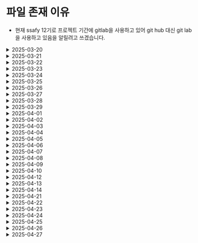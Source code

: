 # 파일 존재 이유

- 현재 ssafy 12기로 프로젝트 기간에 gitlab을 사용하고 있어 git hub 대신 git lab을 사용하고 있음을 알릴려고 쓰겠습니다.

<details>
    <summary>2025-03-20</summary>

![alt text](images/2025-03-20.png)

</details>

<details>
    <summary>2025-03-21</summary>

![alt text](images/2025-03-21.png)

</details>

<details>
    <summary>2025-03-22</summary>

![alt text](images/2025-03-22.png)

</details>

<details>
    <summary>2025-03-23</summary>

![alt text](images/2025-03-23.png)

</details>

<details>
    <summary>2025-03-24</summary>

![alt text](images/2025-03-24.png)

</details>

<details>
    <summary>2025-03-25</summary>

![alt text](images/2025-03-25.png)

</details>

<details>
    <summary>2025-03-26</summary>

![alt text](images/2025-03-26.png)

</details>

<details>
    <summary>2025-03-27</summary>

![alt text](images/2025-03-27.png)

</details>

<details>
    <summary>2025-03-28</summary>

![alt text](images/2025-03-28.png)

</details>

<details>
    <summary>2025-03-29</summary>

![alt text](images/2025-03-29.png)

### 오늘은 주말사이 팀원간에 깃 충돌을 막기위해 로컬에서만 작업해서 기여도가 작습니다. !

</details>

<details>
    <summary>2025-04-01</summary>

![alt text](images/2025-04-01.png)

</details>

<details>
    <summary>2025-04-02</summary>

![alt text](images/2025-04-02.png)

</details>

<details>
    <summary>2025-04-03</summary>

![alt text](images/2025-04-03.png)

</details>

<details>
    <summary>2025-04-04</summary>

![alt text](images/2025-04-04.png)

</details>

<details>
    <summary>2025-04-05</summary>

![alt text](images/2025-04-05.png)

</details>

<details>
    <summary>2025-04-06</summary>

![alt text](images/2025-04-06.png)

</details>

<details>
    <summary>2025-04-07</summary>

![alt text](images/2025-04-07.png)

</details>

<details>
    <summary>2025-04-08</summary>

![alt text](images/2025-04-08.png)

</details>

<details>
    <summary>2025-04-09</summary>

![alt text](images/2025-04-09.png)

</details>

<details>
    <summary>2025-04-10</summary>

![alt text](images/2025-04-10.png)

</details>

<details>
    <summary>2025-04-12</summary>

![alt text](images/2025-04-12.png)

</details>

<details>
    <summary>2025-04-13</summary>

![alt text](images/2025-04-13.png)

</details>

<details>
    <summary>2025-04-14</summary>

![alt text](images/2025-04-14.png)

</details>

<details>
    <summary>2025-04-21</summary>

![alt text](images/2025-04-21.png)

</details>

<details>
    <summary>2025-04-22</summary>

![alt text](images/2025-04-22.png)

</details>

<details>
    <summary>2025-04-23</summary>

![alt text](images/2025-04-23.png)

</details>

<details>
    <summary>2025-04-24</summary>

![alt text](images/2025-04-24.png)

</details>

<details>
    <summary>2025-04-25</summary>

![alt text](images/2025-04-25.png)

</details>

<details>
    <summary>2025-04-26</summary>

![alt text](images/2025-04-26.png)

</details>

<details>
    <summary>2025-04-27</summary>

![alt text](images/2025-04-27.png)

</details>
